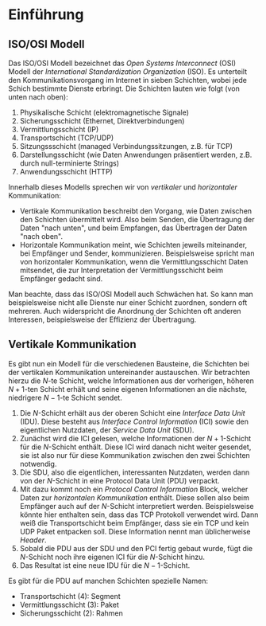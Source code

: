 # Einführung

## ISO/OSI Modell

Das ISO/OSI Modell bezeichnet das *Open Systems Interconnect* (OSI) Modell der
*International Standardization Organization* (ISO). Es unterteilt den
Kommunikationsvorgang im Internet in sieben Schichten, wobei jede Schich
bestimmte Dienste erbringt. Die Schichten lauten wie folgt (von unten nach oben):

1. Physikalische Schicht (elektromagnetische Signale)
2. Sicherungsschicht (Ethernet, Direktverbindungen)
3. Vermittlungsschicht (IP)
4. Transportschicht (TCP/UDP)
5. Sitzungssschicht (managed Verbindungssitzungen, z.B. für TCP)
6. Darstellungsschicht (wie Daten Anwendungen präsentiert werden, z.B. durch
   null-terminierte Strings)
7. Anwendungsschicht (HTTP)

Innerhalb dieses Modells sprechen wir von *vertikaler* und *horizontaler*
Kommunikation:

* Vertikale Kommunikation beschreibt den Vorgang, wie Daten zwischen den
  Schichten übermittelt wird. Also beim Senden, die Übertragung der Daten "nach
  unten", und beim Empfangen, das Übertragen der Daten "nach oben".
* Horizontale Kommunikation meint, wie Schichten jeweils miteinander, bei
  Empfänger und Sender, kommunizieren. Beispielsweise spricht man von
  horizontaler Kommunikation, wenn die Vermittlungsschicht Daten mitsendet, die
  zur Interpretation der Vermittlungsschicht beim Empfänger gedacht sind.

Man beachte, dass das ISO/OSI Modell auch Schwächen hat. So kann man
beispielsweise nicht alle Dienste nur einer Schicht zuordnen, sondern oft
mehreren. Auch widerspricht die Anordnung der Schichten oft anderen Interessen,
beispielsweise der Effizienz der Übertragung.

## Vertikale Kommunikation

Es gibt nun ein Modell für die verschiedenen Bausteine, die Schichten bei der
vertikalen Kommunikation untereinander austauschen. Wir betrachten hierzu die
$N$-te Schicht, welche Informationen aus der vorherigen, höheren $N+1$-ten
Schicht erhält und seine eigenen Informationen an die nächste, niedrigere
$N-1$-te Schicht sendet.

1. Die $N$-Schicht erhält aus der oberen Schicht eine *Interface Data Unit*
   (IDU). Diese besteht aus *Interface Control Information* (ICI) sowie den
   eigentlichen Nutzdaten, der *Service Data Unit* (SDU).
2. Zunächst wird die ICI gelesen, welche Informationen der $N+1$-Schicht für die
   $N$-Schicht enthält. Diese ICI wird danach nicht weiter gesendet, sie ist
   also nur für diese Kommunikation zwischen den zwei Schichten notwendig.
3. Die SDU, also die eigentlichen, interessanten Nutzdaten, werden dann von der
   $N$-Schicht in eine Protocol Data Unit (PDU) verpackt.
4. Mit dazu kommt noch ein *Protocol Control Information* Block, welcher Daten
   zur *horizontalen Kommunikation* enthält. Diese sollen also beim Empfänger
   auch auf der $N$-Schicht interpretiert werden. Beispielsweise könnte hier
   enthalten sein, dass das TCP Protokoll verwendet wird. Dann weiß die
   Transportschicht beim Empfänger, dass sie ein TCP und kein UDP Paket
   entpacken soll. Diese Information nennt man üblicherweise *Header*.
5. Sobald die PDU aus der SDU und den PCI fertig gebaut wurde, fügt die
   $N$-Schicht noch ihre eigenen ICI für die $N$-Schicht hinzu.
6. Das Resultat ist eine neue IDU für die $N-1$-Schicht.

Es gibt für die PDU auf manchen Schichten spezielle Namen:

* Transportschicht (4): Segment
* Vermittlungsschicht (3): Paket
* Sicherungsschicht (2): Rahmen
